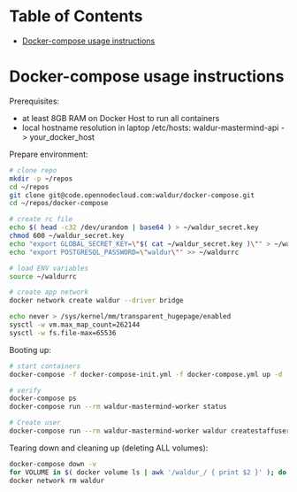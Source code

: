 Table of Contents
=================

   * [Docker-compose usage instructions](#docker-compose-usage-instructions)

# Docker-compose usage instructions

Prerequisites:
* at least 8GB RAM on Docker Host to run all containers
* local hostname resolution in laptop /etc/hosts: waldur-mastermind-api -> your_docker_host

Prepare environment:
```bash
# clone repo
mkdir -p ~/repos
cd ~/repos
git clone git@code.opennodecloud.com:waldur/docker-compose.git
cd ~/repos/docker-compose

# create rc file
echo $( head -c32 /dev/urandom | base64 ) > ~/waldur_secret.key
chmod 600 ~/waldur_secret.key
echo "export GLOBAL_SECRET_KEY=\"$( cat ~/waldur_secret.key )\"" > ~/waldurrc
echo "export POSTGRESQL_PASSWORD=\"waldur\"" >> ~/waldurrc

# load ENV variables
source ~/waldurrc

# create app network
docker network create waldur --driver bridge

echo never > /sys/kernel/mm/transparent_hugepage/enabled
sysctl -w vm.max_map_count=262144
sysctl -w fs.file-max=65536
```

Booting up:
```bash
# start containers
docker-compose -f docker-compose-init.yml -f docker-compose.yml up -d

# verify
docker-compose ps
docker-compose run --rm waldur-mastermind-worker status

# Create user
docker-compose run --rm waldur-mastermind-worker waldur createstaffuser -u admin -p password

```

Tearing down and cleaning up (deleting ALL volumes):
```bash
docker-compose down -v
for VOLUME in $( docker volume ls | awk '/waldur_/ { print $2 }' ); do docker volume rm $VOLUME; done
docker network rm waldur
```
